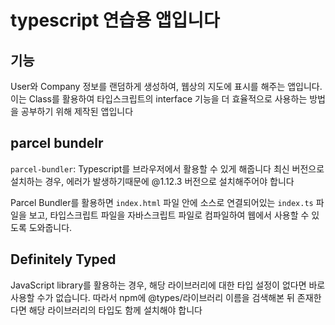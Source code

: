 # typescript 연습용 앱입니다

## 기능

User와 Company 정보를 랜덤하게 생성하여, 웹상의 지도에 표시를 해주는 앱입니다.
이는 Class를 활용하여 타입스크립트의 interface 기능을 더 효율적으로 사용하는 방법을 공부하기 위해 제작된 앱입니다

## parcel bundelr

`parcel-bundler`: Typescript를 브라우저에서 활용할 수 있게 해줍니다
최신 버전으로 설치하는 경우, 에러가 발생하기때문에 @1.12.3 버전으로 설치해주어야 합니다

Parcel Bundler를 활용하면 `index.html` 파일 안에 소스로 연결되어있는 `index.ts` 파일을 보고, 타입스크립트 파일을 자바스크립트 파일로 컴파일하여 웹에서 사용할 수 있도록 도와줍니다.

## Definitely Typed

JavaScript library를 활용하는 경우, 해당 라이브러리에 대한 타입 설정이 없다면 바로 사용할 수가 없습니다.
따라서 npm에 @types/라이브러리 이름을 검색해본 뒤 존재한다면 해당 라이브러리의 타입도 함께 설치해야 합니다
